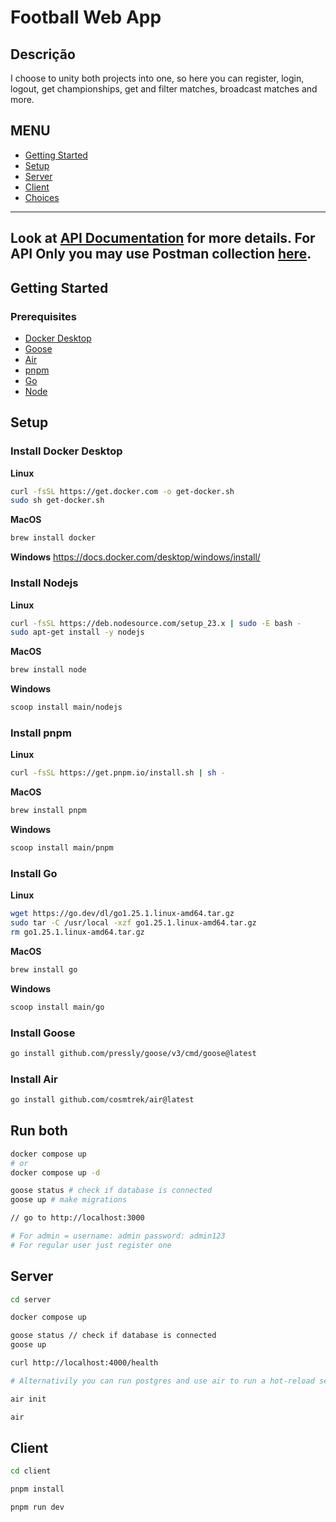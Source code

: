 # Football Web App

## Descrição

I choose to unity both projects into one, so here you can register, login, logout, get championships, get and filter matches, broadcast matches and more.

## MENU

- [Getting Started](#getting-started)
- [Setup](#setup)
- [Server](#server)
- [Client](#client)
- [Choices](#choices)

---
Look at [API Documentation](docs/api/guia.md) for more details.
For API Only you may use Postman collection [here](https://web.postman.co/54934cc3-4386-4d24-ad9c-76441e3e236d).
---

## Getting Started

### Prerequisites
- [Docker Desktop](https://www.docker.com/products/docker-desktop/)
- [Goose](https://github.com/pressly/goose)
- [Air](https://github.com/cosmtrek/air)
- [pnpm](https://pnpm.io/)
- [Go](https://go.dev/dl/)
- [Node](https://nodejs.org/en/download/)

## Setup
### Install Docker Desktop
**Linux**
```bash
curl -fsSL https://get.docker.com -o get-docker.sh
sudo sh get-docker.sh
```
**MacOS**
```bash
brew install docker
```
**Windows**
https://docs.docker.com/desktop/windows/install/

### Install Nodejs
**Linux**
```bash
curl -fsSL https://deb.nodesource.com/setup_23.x | sudo -E bash -
sudo apt-get install -y nodejs
```
**MacOS**
```bash
brew install node
```
**Windows**
```bash
scoop install main/nodejs
```
### Install pnpm
**Linux**
```bash
curl -fsSL https://get.pnpm.io/install.sh | sh -
```
**MacOS**
```bash
brew install pnpm
```
**Windows**
```bash
scoop install main/pnpm
```
### Install Go
**Linux**
```bash
wget https://go.dev/dl/go1.25.1.linux-amd64.tar.gz
sudo tar -C /usr/local -xzf go1.25.1.linux-amd64.tar.gz
rm go1.25.1.linux-amd64.tar.gz
```
**MacOS**
```bash
brew install go
```
**Windows**
```bash
scoop install main/go
```
### Install Goose
```bash
go install github.com/pressly/goose/v3/cmd/goose@latest
```
### Install Air
```bash
go install github.com/cosmtrek/air@latest
```

## Run both
```bash
docker compose up
# or 
docker compose up -d

goose status # check if database is connected
goose up # make migrations

// go to http://localhost:3000

# For admin = username: admin password: admin123
# For regular user just register one

```

## Server
```bash
cd server

docker compose up

goose status // check if database is connected
goose up

curl http://localhost:4000/health

# Alternativily you can run postgres and use air to run a hot-reload server

air init

air

```

## Client
```bash
cd client

pnpm install

pnpm run dev
```


